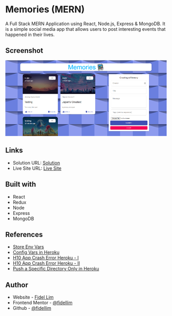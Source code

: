 # Memories (MERN)

A Full Stack MERN Application using React, Node.js, Express & MongoDB. It is a simple social media app that allows users to post interesting events that happened in their lives.

## Screenshot

![Memories MERN Stack](/images/memories_front_end.png)

## Links

- Solution URL: [Solution](https://github.com/fidellim/Memories-MERN)
- Live Site URL: [Live Site](https://memories-mern-fidellim.netlify.app/)

## Built with

- React
- Redux
- Node
- Express
- MongoDB

## References

- [Store Env Vars](https://www.reddit.com/r/Heroku/comments/iforx8/if_i_put_env_in_gitignore_will_it_be_a_problem_on/)
- [Config Vars in Heroku](https://devcenter.heroku.com/articles/config-vars)
- [H10 App Crash Error Heroku - I](https://dev.to/lawrence_eagles/causes-of-heroku-h10-app-crashed-error-and-how-to-solve-them-3jnl)
- [H10 App Crash Error Heroku - II](https://youtu.be/68iCwSmSIvA)
- [Push a Specific Directory Only in Heroku](https://medium.com/karolis-stulgys/deploy-client-and-server-code-to-heroku-from-a-single-git-repo-44c5b65da10a)

## Author

- Website - [Fidel Lim](https://fidellim-portfolio.netlify.app/)
- Frontend Mentor - [@fidellim](https://www.frontendmentor.io/profile/fidellim)
- Github - [@fidellim](https://github.com/fidellim)
